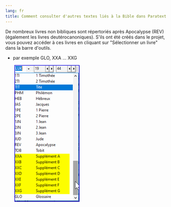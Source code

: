```yaml
---
lang: fr
title: Comment consulter d'autres textes liés à la Bible dans Paratext (0.2.3e)
---
```


De nombreux livres non bibliques sont répertoriés après Apocalypse (REV) (également les livres deutérocanoniques). S'ils ont été créés dans le projet, vous pouvez accéder à ces livres en cliquant sur "Sélectionner un livre" dans la barre d'outils.

-  par exemple GLO, XXA … XXG

    ![](../../media/58b1de194fdfc1823c04bc216048efe8.png)
